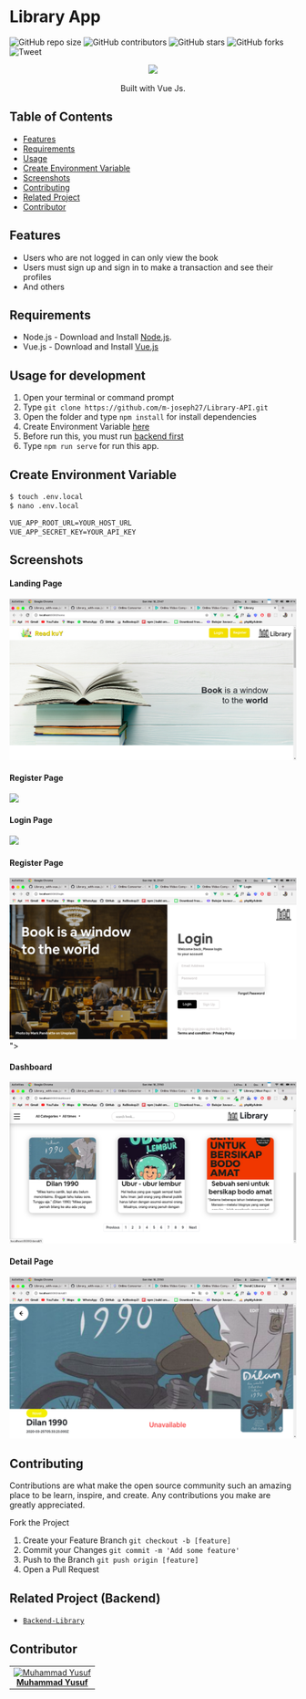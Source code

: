 # Library App

![GitHub repo size](https://img.shields.io/github/repo-size/HiRahmat-Dev/library-web-vuejs)
![GitHub contributors](https://img.shields.io/github/contributors/HiRahmat-Dev/library-web-vuejs)
![GitHub stars](https://img.shields.io/github/stars/HiRahmat-Dev/library-web-vuejs?style=social)
![GitHub forks](https://img.shields.io/github/forks/HiRahmat-Dev/library-web-vuejs?style=social)
![Tweet](https://img.shields.io/twitter/url?url=https%3A%2F%2Fgithub.com%2FHiRahmat-Dev%2Flibrary-web-vuejs
)

<p align="center">
  <img height="100" src="https://vuejs.org/images/logo.png">
</p>
<p align="center">
  Built with Vue Js.
</p>

## Table of Contents

- [Features](#features)
- [Requirements](#requirements)
- [Usage](#usage-for-development)
- [Create Environment Variable](#create-environment-variable)
- [Screenshots](#screenshots)
- [Contributing](#contributing)
- [Related Project](#related-project-backend)
- [Contributor](#contributor)

## Features

- Users who are not logged in can only view the book
- Users must sign up and sign in to make a transaction and see their profiles
- And others

## Requirements

- Node.js - Download and Install [Node.js](https://nodejs.org/en/).
- Vue.js - Download and Install [Vue.js](https://vuejs.org/v2/guide/)

## Usage for development

1. Open your terminal or command prompt
2. Type `git clone https://github.com/m-joseph27/Library-API.git`
3. Open the folder and type `npm install` for install dependencies
4. Create Environment Variable [here](#create-environment-variable)
5. Before run this, you must run [backend first](#related-project-backend)
6. Type `npm run serve` for run this app.

## Create Environment Variable

```
$ touch .env.local
$ nano .env.local
```

```
VUE_APP_ROOT_URL=YOUR_HOST_URL
VUE_APP_SECRET_KEY=YOUR_API_KEY
```

## Screenshots


<div class="demo">
    <div class="items">
    	<h4 class="title-demo">Landing Page</h4>
		<img class="img-demo" src="https://github.com/m-joseph27/Library_with-vue.js/blob/master/src/assets/Screenshot/Screenshot%20from%202020-05-18%2021-47-42.png">  
    </div>
	<div class="items">
    	<h4 class="title-demo">Register Page</h4>
		<img class="img-demo" src="https://github.com/m-joseph27/Library_with-vue.js/blob/master/src/assets/Screenshot/Screenshot%20from%202020-05-18%2021-47-50.png.png">  
    </div>
    <div class="items">
    	<h4 class="title-demo">Login Page</h4>
		<img class="img-demo" src="<div class="items">
    	<h4 class="title-demo">Register Page</h4>
		<img class="img-demo" src="https://github.com/m-joseph27/Library_with-vue.js/blob/master/src/assets/Screenshot/Screenshot%20from%202020-05-18%2021-47-47.png">  
    </div>">  
    </div>
    <div class="items">
    	<h4 class="title-demo">Dashboard</h4>
		<img class="img-demo" src="https://github.com/m-joseph27/Library_with-vue.js/blob/master/src/assets/Screenshot/Screenshot%20from%202020-05-18%2021-50-14.png">  
    </div>
    <div class="items">
    	<h4 class="title-demo">Detail Page</h4>
		<img class="img-demo" src="https://github.com/m-joseph27/Library_with-vue.js/blob/master/src/assets/Screenshot/Screenshot%20from%202020-05-18%2021-50-55.png">  
    </div>
</div>
</section>


## Contributing

Contributions are what make the open source community such an amazing place to be learn, inspire, and create. Any contributions you make are greatly appreciated.

Fork the Project
1. Create your Feature Branch  ```git checkout -b [feature]```
2. Commit your Changes ```git commit -m 'Add some feature'```
3. Push to the Branch ```git push origin [feature]```
4. Open a Pull Request


## Related Project (Backend)

* [`Backend-Library`](https://github.com/m-joseph27/Library-API)

## Contributor
<center>
  <table>
    <tr>
      <td align="center">
        <a href="https://github.com/m-joseph27">
          <img width="150" src="https://avatars2.githubusercontent.com/u/60948526?s=400&u=c258f85ec35ccfda6ce3911dae79d45e335088b3&v=4" alt="Muhammad Yusuf"><br/>
          <b>Muhammad Yusuf</b>
        </a>
      </td>
    </tr>
  </table>
</center>

